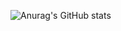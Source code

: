 ![Anurag's GitHub stats](https://github-readme-stats.vercel.app/api?username=dmytrodruppov&count_private=true)

